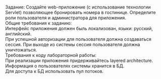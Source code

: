 <br />Задание: Создайте web-приложение (с использование технологии Servlet) 
позволяющее бронировать номера в гостинице. Определите роли пользователя и 
администратора для приложения.
<br />Общие требования к заданию:
<br /> Интерфейс приложения должен быль локализован, языки: русский, 
английский.
<br /> При успешной авторизации для пользователя должна создаваться сессия. При 
выходе из системы сессия пользователя должна уничтожаться.
<br />Требования к коду лабораторной работы:
<br /> При реализации приложения придерживайтесь layered architecture.
<br /> Информация о пользователях системы хранится в БД.
<br /> Для доступа к БД использовать пул потоков.
